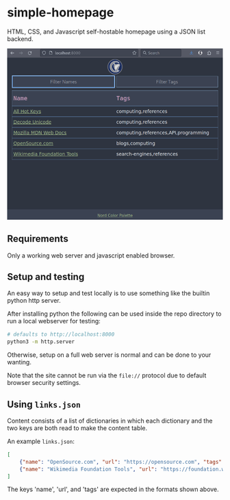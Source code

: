 # simple-homepage

HTML, CSS, and Javascript self-hostable homepage using a JSON list backend.

![Demo Image](./images/simple-homepage-demo.gif)

## Requirements

Only a working web server and javascript enabled browser.

## Setup and testing

An easy way to setup and test locally is to use something like the builtin python http server.

After installing python the following can be used inside the repo directory to run a local webserver for testing:

```Bash
# defaults to http://localhost:8000
python3 -m http.server
```

Otherwise, setup on a full web server is normal and can be done to your wanting.

Note that the site cannot be run via the `file://` protocol due to default browser security settings.

## Using `links.json`

Content consists of a list of dictionaries in which each dictionary and the two keys are both read to make the content table.

An example `links.json`:

```json
[
    {"name": "OpenSource.com", "url": "https://opensource.com", "tags": ["blogs", "computing"]},
    {"name": "Wikimedia Foundation Tools", "url": "https://foundation.wikimedia.org/wiki/Home", "tags": ["search-engines", "references"]}
]
```

The keys 'name', 'url', and 'tags' are expected in the formats shown above.

